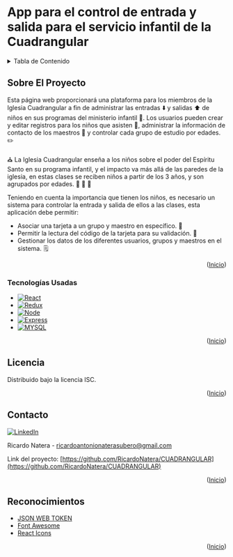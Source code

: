 <a name="top"></a>
# App para el control de entrada y salida para el servicio infantil de la Cuadrangular 

<!-- Tabla de Contenido -->
<details>
  <summary>Tabla de Contenido</summary>
  <ol>
    <li>
      <a href="#sobre-el-proyecto">Sobre el proyecto</a>
      <ul>
        <li><a href="#tecnologías-usadas">Tecnologías usadas</a></li>
      </ul>
    </li>
    <li><a href="#licencia">Licencia</a></li>
    <li><a href="#contacto">Contacto</a></li>
    <li><a href="#reconocimientos">Reconocimientos</a></li>
  </ol>
</details>

<!-- ABOUT THE PROJECT -->
## Sobre El Proyecto

Esta página web proporcionará una plataforma para los miembros de la Iglesia Cuadrangular a fin de administrar las entradas :arrow_down: y salidas :arrow_up: de niños en sus programas del ministerio infantil :school_satchel:. Los usuarios pueden crear y editar registros para los niños que asisten :file_folder:, administrar la información de contacto de los maestros :open_file_folder: y controlar cada grupo de estudio por edades. :pencil2:

:church: La Iglesia Cuadrangular enseña a los niños sobre el poder del Espíritu Santo en su programa infantil, y el impacto va más allá de las paredes de la iglesia, en estas clases se reciben niños a partir de los 3 años, y son agrupados por edades. :baby: :child: :girl:

Teniendo en cuenta la importancia que tienen los niños, es necesario un sistema para controlar la entrada y salida de ellos a las clases, esta aplicación debe permitir:
* Asociar una tarjeta a un grupo y maestro en específico. :children_crossing:
* Permitir la lectura del código de la tarjeta para su validación. :flower_playing_cards:
* Gestionar los datos de los diferentes usuarios, grupos y maestros en el sistema. :spiral_notepad:

<p align="right">(<a href="#top">Inicio</a>)</p>

### Tecnologías Usadas

* [![React][React.js]][React-url]
* [![Redux][Redux.js]][Redux-url] 
* [![Node][Node.js]][Node-url]
* [![Express][Express.js]][Express-url] 
* [![MYSQL][MYSQL.js]][MYSQL-url]

<p align="right">(<a href="#top">Inicio</a>)</p>

<!-- LICENSE -->
## Licencia

Distribuido bajo la licencia ISC.

<p align="right">(<a href="#top">Inicio</a>)</p>

<!-- CONTACT -->
## Contacto

[![LinkedIn][linkedin-shield]][linkedin-url] 

Ricardo Natera - ricardoantonionaterasubero@gmail.com

Link del proyecto: [https://github.com/RicardoNatera/CUADRANGULAR](https://github.com/RicardoNatera/CUADRANGULAR)

<p align="right">(<a href="#top">Inicio</a>)</p>

<!-- Reconocimientos -->
## Reconocimientos

* [JSON WEB TOKEN](https://jwt.io/)
* [Font Awesome](https://fontawesome.com)
* [React Icons](https://react-icons.github.io/react-icons/search)

<p align="right">(<a href="#top">Inicio</a>)</p>

<!-- MARKDOWN LINKS & IMAGES -->
<!-- https://www.markdownguide.org/basic-syntax/#reference-style-links -->
[linkedin-shield]: https://img.shields.io/badge/-LinkedIn-black.svg?style=for-the-badge&logo=linkedin&colorB=blue
[linkedin-url]: https://www.linkedin.com/in/natera-dev/
[Redux.js]: https://img.shields.io/badge/redux-%23593d88.svg?style=for-the-badge&logo=redux&logoColor=white
[Redux-url]: https://redux.js.org/
[React.js]: https://img.shields.io/badge/React-20232A?style=for-the-badge&logo=react&logoColor=61DAFB
[React-url]: https://reactjs.org/
[Node.js]: https://img.shields.io/badge/Node.js-43853D?style=for-the-badge&logo=node.js&logoColor=white
[Node-url]: https://nodejs.org/es/
[Express.js]: https://img.shields.io/badge/Express.js-404D59?style=for-the-badge
[Express-url]: https://expressjs.com/
[MYSQL.js]: https://img.shields.io/badge/MySQL-005C84?style=for-the-badge&logo=mysql&logoColor=white
[MYSQL-url]: https://www.mysql.com/
